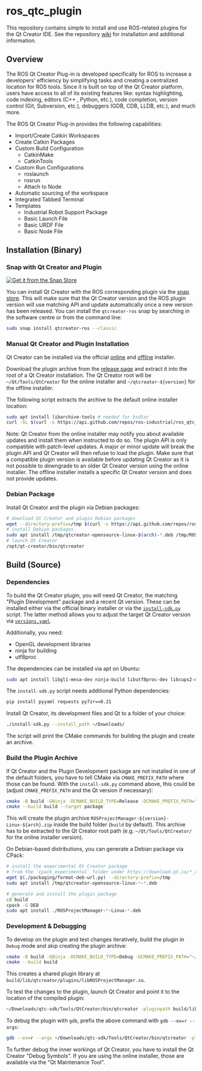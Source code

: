 # ros_qtc_plugin
This repository contains simple to install and use ROS-related plugins for the Qt Creator IDE. See the repository [wiki](https://ros-qtc-plugin.readthedocs.io) for installation and additional information.

## Overview
The ROS Qt Creator Plug-in is developed specifically for ROS to increase a developers' efficiency by simplifying tasks and creating a centralized location for ROS tools. Since it is built on top of the Qt Creator platform, users have access to all of its existing features like: syntax highlighting, code indexing, editors (C++ , Python, etc.), code completion, version control (Git, Subversion, etc.), debuggers (GDB, CDB, LLDB, etc.), and much more.

The ROS Qt Creator Plug-in provides the following capabilities:
 * Import/Create Catkin Workspaces
 * Create Catkin Packages
 * Custom Build Configuration
   * CatkinMake
   * CatkinTools
 * Custom Run Configurations
   * roslaunch
   * rosrun
   * Attach to Node
 * Automatic sourcing of the workspace
 * Integrated Tabbed Terminal
 * Templates
   * Industrial Robot Support Package
   * Basic Launch File
   * Basic URDF File
   * Basic Node File

## Installation (Binary)

### Snap with Qt Creator and Plugin

[![Get it from the Snap Store](https://snapcraft.io/static/images/badges/en/snap-store-black.svg)](https://snapcraft.io/qtcreator-ros)

You can install Qt Creator with the ROS corresponding plugin via the [snap store](https://snapcraft.io/qtcreator-ros). This will make sure that the Qt Creator version and the ROS plugin version will use matching API and update automatically once a new version has been released. You can install the `qtcreator-ros` snap by searching in the software centre or from the command line:
```bash
sudo snap install qtcreator-ros --classic
```

### Manual Qt Creator and Plugin Installation

Qt Creator can be installed via the official [online](https://www.qt.io/download-qt-installer-oss) and [offline](https://www.qt.io/offline-installers) installer.

Download the plugin archive from the [release page](https://github.com/ros-industrial/ros_qtc_plugin/releases/latest) and extract it into the root of a Qt Creator installation. The Qt Creator root will be `~/Qt/Tools/QtCreator` for the online installer and `~/qtcreator-${version}` for the offline installer.

 The following script extracts the archive to the default online installer location:
```bash
sudo apt install libarchive-tools # needed for bsdtar
curl -SL $(curl -s https://api.github.com/repos/ros-industrial/ros_qtc_plugin/releases/latest | grep -E 'browser_download_url.*ROSProjectManager-.*-Linux-.*.zip' | cut -d'"' -f 4) | bsdtar -xzf - -C ~/Qt/Tools/QtCreator
```

Note: Qt Creator from the online installer may notify you about available updates and install them when instructed to do so. The plugin API is only compatible with patch-level updates. A major or minor update will break the plugin API and Qt Creator will then refuse to load the plugin. Make sure that a compatible plugin version is available before updating Qt Creator as it is not possible to downgrade to an older Qt Creator version using the online installer. The offline installer installs a specific Qt Creator version and does not provide updates.

### Debian Package

Install Qt Creator and the plugin via Debian packages:
```sh
# download Qt Creator and plugin Debian packages
wget --directory-prefix=/tmp $(curl -s https://api.github.com/repos/ros-industrial/ros_qtc_plugin/releases/latest | grep -E 'browser_download_url.*(ROSProjectManager-.*-Linux-'$(arch)'|qtcreator-opensource-linux-'$(arch)'-*).*deb' | cut -d'"' -f 4)
# install Debian packages
sudo apt install /tmp/qtcreator-opensource-linux-$(arch)-*.deb /tmp/ROSProjectManager-*-Linux-$(arch){.deb,-dbgsym.ddeb}
# launch Qt Creator
/opt/qt-creator/bin/qtcreator
```

## Build (Source)

### Dependencies

To build the Qt Creator plugin, you will need Qt Creator, the matching "Plugin Development" package and a recent Qt version. These can be installed either via the official binary installer or via the [`install-sdk.py`](install-sdk.py) script. The latter method allows you to adjust the target Qt Creator version via [`versions.yaml`](versions.yaml).

Additionally, you need:
- OpenGL development libraries
- ninja for building
- utf8proc

The dependencies can be installed via apt on Ubuntu:
```bash
sudo apt install libgl1-mesa-dev ninja-build libutf8proc-dev libcups2-dev
```

The `install-sdk.py` script needs additional Python dependencies:
```bash
pip install pyyaml requests py7zr==0.21
```

Install Qt Creator, its development files and Qt to a folder of your choice:
```sh
./install-sdk.py --install_path ~/Downloads/
```
The script will print the CMake commands for building the plugin and create an archive.

### Build the Plugin Archive

If Qt Creator and the Plugin Development package are not installed in one of the default folders, you have to tell CMake via `CMAKE_PREFIX_PATH` where those can be found. With the `install-sdk.py` command above, this could be (adjust `CMAKE_PREFIX_PATH` and the Qt version if necessary):
```sh
cmake -B build -GNinja -DCMAKE_BUILD_TYPE=Release -DCMAKE_PREFIX_PATH="~/Downloads/qtc-sdk/Tools/QtCreator;~/Downloads/qtc-sdk/6.8.0/gcc_64"
cmake --build build --target package
```
This will create the plugin archive `ROSProjectManager-${version}-Linux-${arch}.zip` inside the build folder (`build` by default). This archive has to be extracted to the Qt Creator root path (e.g. `~/Qt/Tools/QtCreator/` for the online installer version).

On Debian-based distributions, you can generate a Debian package via CPack:
```sh
# install the experimental Qt Creator package
# from the `cpack_experimental` folder under https://download.qt.io/*_releases/qtcreator/
wget $(./packaging/format-deb-url.py) --directory-prefix=/tmp
sudo apt install /tmp/qtcreator-opensource-linux-*-*.deb

# generate and install the plugin package
cd build
cpack -G DEB
sudo apt install ./ROSProjectManager-*-Linux-*.deb
```

### Development & Debugging

To develop on the plugin and test changes iteratively, build the plugin in `Debug` mode and skip creating the plugin archive:
```sh
cmake -B build -GNinja -DCMAKE_BUILD_TYPE=Debug -DCMAKE_PREFIX_PATH="~/Downloads/qtc-sdk/Tools/QtCreator;~/Downloads/qtc-sdk/6.8.0/gcc_64"
cmake --build build
```
This creates a shared plugin library at `build/lib/qtcreator/plugins/libROSProjectManager.so`.

To test the changes to the plugin, launch Qt Creator and point it to the location of the compiled plugin:
```sh
~/Downloads/qtc-sdk/Tools/QtCreator/bin/qtcreator -pluginpath build/lib/qtcreator/plugins/
```
To debug the plugin with `gdb`, prefix the above command with `gdb --ex=r --args`:
```sh
gdb --ex=r --args ~/Downloads/qtc-sdk/Tools/QtCreator/bin/qtcreator -pluginpath build/lib/qtcreator/plugins/
```

To further debug the inner workings of Qt Creator, you have to install the Qt Creator "Debug Symbols". If you are using the online installer, those are available via the "Qt Maintenance Tool".
